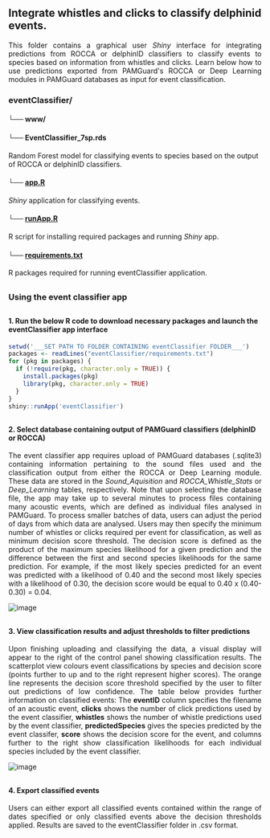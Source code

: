 ## Integrate whistles and clicks to classify delphinid events.
<p align="justify">
This folder contains a graphical user <em>Shiny</em> interface for integrating predictions from ROCCA or delphinID classifiers to classify events to species based on information from  whistles and clicks. Learn below how to use predictions exported from PAMGuard's ROCCA or Deep Learning modules in PAMGuard databases as input for event classification. 
</p>

### eventClassifier/

#### └── www/

#### └── EventClassifier_7sp.rds
Random Forest model for classifying events to species based on the output of ROCCA or delphinID classifiers.

#### └── [app.R](https://github.com/tristankleyn/which.dolphin/blob/main/eventClassifier/app.R)
_Shiny_ application for classifying events. 

#### └── [runApp.R](https://github.com/tristankleyn/which.dolphin/blob/main/eventClassifier/runApp.R)
R script for installing required packages and running _Shiny_ app.

#### └── [requirements.txt](https://github.com/tristankleyn/which.dolphin/blob/main/eventClassifier/requirements.txt)
R packages required for running eventClassifier application.

##
### Using the event classifier app
##
#### 1. Run the below R code to download necessary packages and launch the eventClassifier app interface
```R
setwd('___SET PATH TO FOLDER CONTAINING eventClassifier FOLDER___')
packages <- readLines("eventClassifier/requirements.txt")
for (pkg in packages) {
  if (!require(pkg, character.only = TRUE)) {
    install.packages(pkg)
    library(pkg, character.only = TRUE)
  }
}
shiny::runApp('eventClassifier')
```
##
#### 2. Select database containing output of PAMGuard classifiers (delphinID or ROCCA)
<p align="justify">
The event classifier app requires upload of PAMGuard databases (.sqlite3) containing information pertaining to the sound files used and the classification output from either the ROCCA or Deep Learning module. These data are stored in the <em>Sound_Aquisition</em> and <em>ROCCA_Whistle_Stats</em> or <em>Deep_Learning</em> tables, respectively. Note that upon selecting the database file, the app may take up to several minutes to process files containing many acoustic events, which are defined as individual files analysed in PAMGuard. To process smaller batches of data, users can adjust the period of days from which data are analysed. Users may then specify the minimum number of whistles or clicks required per event for classification, as well as minimum decision score threshold. The decision score is defined as the product of the maximum species likelihood for a given prediction and the difference between the first and second species likelihoods for the same prediction. For example, if the most likely species predicted for an event was predicted with a likelihood of 0.40 and the second most likely species with a likelihood of 0.30, the decision score would be equal to 0.40 x (0.40-0.30) = 0.04. 
</p>

![image](https://github.com/user-attachments/assets/d4584e59-3dde-4022-8159-5486d322a0d4)


##
#### 3. View classification results and adjust thresholds to filter predictions
<p align="justify">
Upon finishing uploading and classifying the data, a visual display will appear to the right of the control panel showing classification results. The scatterplot view colours event classifications by species and decision score (points further to up and to the right represent higher scores). The orange line represents the decision score threshold specified by the user to filter out predictions of low confidence. The table below provides further information on classified events: The <strong>eventID</strong> column specifies the filename of an acoustic event, <strong>clicks</strong> shows the number of click predictions used by the event classifier, <strong>whistles</strong> shows the number of whistle predictions used by the event classifier, <strong>predictedSpecies</strong> gives the species predicted by the event classifer, <strong>score</strong> shows the decision score for the event, and columns further to the right show classification likelihoods for each individual species included by the event classifier.
</p>

![image](https://github.com/user-attachments/assets/aa368f76-fb9d-4f2b-9640-8b1f42eb5dea)



##
#### 4. Export classified events
<p align="justify">
Users can either export all classified events contained within the range of dates specified or only classified events above the decision thresholds applied. Results are saved to the eventClassifier folder in .csv format.
</p>
